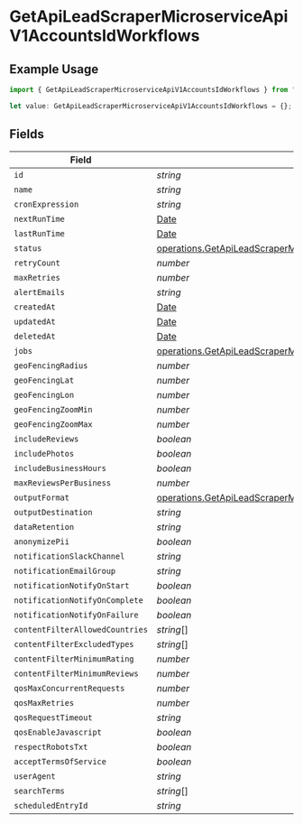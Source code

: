 # GetApiLeadScraperMicroserviceApiV1AccountsIdWorkflows

## Example Usage

```typescript
import { GetApiLeadScraperMicroserviceApiV1AccountsIdWorkflows } from "oppulence-backend-sdk/models/operations";

let value: GetApiLeadScraperMicroserviceApiV1AccountsIdWorkflows = {};
```

## Fields

| Field                                                                                                                                                      | Type                                                                                                                                                       | Required                                                                                                                                                   | Description                                                                                                                                                |
| ---------------------------------------------------------------------------------------------------------------------------------------------------------- | ---------------------------------------------------------------------------------------------------------------------------------------------------------- | ---------------------------------------------------------------------------------------------------------------------------------------------------------- | ---------------------------------------------------------------------------------------------------------------------------------------------------------- |
| `id`                                                                                                                                                       | *string*                                                                                                                                                   | :heavy_minus_sign:                                                                                                                                         | N/A                                                                                                                                                        |
| `name`                                                                                                                                                     | *string*                                                                                                                                                   | :heavy_minus_sign:                                                                                                                                         | N/A                                                                                                                                                        |
| `cronExpression`                                                                                                                                           | *string*                                                                                                                                                   | :heavy_minus_sign:                                                                                                                                         | N/A                                                                                                                                                        |
| `nextRunTime`                                                                                                                                              | [Date](https://developer.mozilla.org/en-US/docs/Web/JavaScript/Reference/Global_Objects/Date)                                                              | :heavy_minus_sign:                                                                                                                                         | N/A                                                                                                                                                        |
| `lastRunTime`                                                                                                                                              | [Date](https://developer.mozilla.org/en-US/docs/Web/JavaScript/Reference/Global_Objects/Date)                                                              | :heavy_minus_sign:                                                                                                                                         | N/A                                                                                                                                                        |
| `status`                                                                                                                                                   | [operations.GetApiLeadScraperMicroserviceApiV1AccountsIdStatus](../../models/operations/getapileadscrapermicroserviceapiv1accountsidstatus.md)             | :heavy_minus_sign:                                                                                                                                         | N/A                                                                                                                                                        |
| `retryCount`                                                                                                                                               | *number*                                                                                                                                                   | :heavy_minus_sign:                                                                                                                                         | N/A                                                                                                                                                        |
| `maxRetries`                                                                                                                                               | *number*                                                                                                                                                   | :heavy_minus_sign:                                                                                                                                         | N/A                                                                                                                                                        |
| `alertEmails`                                                                                                                                              | *string*                                                                                                                                                   | :heavy_minus_sign:                                                                                                                                         | N/A                                                                                                                                                        |
| `createdAt`                                                                                                                                                | [Date](https://developer.mozilla.org/en-US/docs/Web/JavaScript/Reference/Global_Objects/Date)                                                              | :heavy_minus_sign:                                                                                                                                         | N/A                                                                                                                                                        |
| `updatedAt`                                                                                                                                                | [Date](https://developer.mozilla.org/en-US/docs/Web/JavaScript/Reference/Global_Objects/Date)                                                              | :heavy_minus_sign:                                                                                                                                         | N/A                                                                                                                                                        |
| `deletedAt`                                                                                                                                                | [Date](https://developer.mozilla.org/en-US/docs/Web/JavaScript/Reference/Global_Objects/Date)                                                              | :heavy_minus_sign:                                                                                                                                         | N/A                                                                                                                                                        |
| `jobs`                                                                                                                                                     | [operations.GetApiLeadScraperMicroserviceApiV1AccountsIdJobs](../../models/operations/getapileadscrapermicroserviceapiv1accountsidjobs.md)[]               | :heavy_minus_sign:                                                                                                                                         | N/A                                                                                                                                                        |
| `geoFencingRadius`                                                                                                                                         | *number*                                                                                                                                                   | :heavy_minus_sign:                                                                                                                                         | N/A                                                                                                                                                        |
| `geoFencingLat`                                                                                                                                            | *number*                                                                                                                                                   | :heavy_minus_sign:                                                                                                                                         | N/A                                                                                                                                                        |
| `geoFencingLon`                                                                                                                                            | *number*                                                                                                                                                   | :heavy_minus_sign:                                                                                                                                         | N/A                                                                                                                                                        |
| `geoFencingZoomMin`                                                                                                                                        | *number*                                                                                                                                                   | :heavy_minus_sign:                                                                                                                                         | N/A                                                                                                                                                        |
| `geoFencingZoomMax`                                                                                                                                        | *number*                                                                                                                                                   | :heavy_minus_sign:                                                                                                                                         | N/A                                                                                                                                                        |
| `includeReviews`                                                                                                                                           | *boolean*                                                                                                                                                  | :heavy_minus_sign:                                                                                                                                         | N/A                                                                                                                                                        |
| `includePhotos`                                                                                                                                            | *boolean*                                                                                                                                                  | :heavy_minus_sign:                                                                                                                                         | N/A                                                                                                                                                        |
| `includeBusinessHours`                                                                                                                                     | *boolean*                                                                                                                                                  | :heavy_minus_sign:                                                                                                                                         | N/A                                                                                                                                                        |
| `maxReviewsPerBusiness`                                                                                                                                    | *number*                                                                                                                                                   | :heavy_minus_sign:                                                                                                                                         | N/A                                                                                                                                                        |
| `outputFormat`                                                                                                                                             | [operations.GetApiLeadScraperMicroserviceApiV1AccountsIdOutputFormat](../../models/operations/getapileadscrapermicroserviceapiv1accountsidoutputformat.md) | :heavy_minus_sign:                                                                                                                                         | N/A                                                                                                                                                        |
| `outputDestination`                                                                                                                                        | *string*                                                                                                                                                   | :heavy_minus_sign:                                                                                                                                         | N/A                                                                                                                                                        |
| `dataRetention`                                                                                                                                            | *string*                                                                                                                                                   | :heavy_minus_sign:                                                                                                                                         | N/A                                                                                                                                                        |
| `anonymizePii`                                                                                                                                             | *boolean*                                                                                                                                                  | :heavy_minus_sign:                                                                                                                                         | N/A                                                                                                                                                        |
| `notificationSlackChannel`                                                                                                                                 | *string*                                                                                                                                                   | :heavy_minus_sign:                                                                                                                                         | N/A                                                                                                                                                        |
| `notificationEmailGroup`                                                                                                                                   | *string*                                                                                                                                                   | :heavy_minus_sign:                                                                                                                                         | N/A                                                                                                                                                        |
| `notificationNotifyOnStart`                                                                                                                                | *boolean*                                                                                                                                                  | :heavy_minus_sign:                                                                                                                                         | N/A                                                                                                                                                        |
| `notificationNotifyOnComplete`                                                                                                                             | *boolean*                                                                                                                                                  | :heavy_minus_sign:                                                                                                                                         | N/A                                                                                                                                                        |
| `notificationNotifyOnFailure`                                                                                                                              | *boolean*                                                                                                                                                  | :heavy_minus_sign:                                                                                                                                         | N/A                                                                                                                                                        |
| `contentFilterAllowedCountries`                                                                                                                            | *string*[]                                                                                                                                                 | :heavy_minus_sign:                                                                                                                                         | N/A                                                                                                                                                        |
| `contentFilterExcludedTypes`                                                                                                                               | *string*[]                                                                                                                                                 | :heavy_minus_sign:                                                                                                                                         | N/A                                                                                                                                                        |
| `contentFilterMinimumRating`                                                                                                                               | *number*                                                                                                                                                   | :heavy_minus_sign:                                                                                                                                         | N/A                                                                                                                                                        |
| `contentFilterMinimumReviews`                                                                                                                              | *number*                                                                                                                                                   | :heavy_minus_sign:                                                                                                                                         | N/A                                                                                                                                                        |
| `qosMaxConcurrentRequests`                                                                                                                                 | *number*                                                                                                                                                   | :heavy_minus_sign:                                                                                                                                         | N/A                                                                                                                                                        |
| `qosMaxRetries`                                                                                                                                            | *number*                                                                                                                                                   | :heavy_minus_sign:                                                                                                                                         | N/A                                                                                                                                                        |
| `qosRequestTimeout`                                                                                                                                        | *string*                                                                                                                                                   | :heavy_minus_sign:                                                                                                                                         | N/A                                                                                                                                                        |
| `qosEnableJavascript`                                                                                                                                      | *boolean*                                                                                                                                                  | :heavy_minus_sign:                                                                                                                                         | N/A                                                                                                                                                        |
| `respectRobotsTxt`                                                                                                                                         | *boolean*                                                                                                                                                  | :heavy_minus_sign:                                                                                                                                         | N/A                                                                                                                                                        |
| `acceptTermsOfService`                                                                                                                                     | *boolean*                                                                                                                                                  | :heavy_minus_sign:                                                                                                                                         | N/A                                                                                                                                                        |
| `userAgent`                                                                                                                                                | *string*                                                                                                                                                   | :heavy_minus_sign:                                                                                                                                         | N/A                                                                                                                                                        |
| `searchTerms`                                                                                                                                              | *string*[]                                                                                                                                                 | :heavy_minus_sign:                                                                                                                                         | N/A                                                                                                                                                        |
| `scheduledEntryId`                                                                                                                                         | *string*                                                                                                                                                   | :heavy_minus_sign:                                                                                                                                         | N/A                                                                                                                                                        |